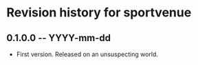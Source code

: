# Revision history for sportvenue

## 0.1.0.0 -- YYYY-mm-dd

* First version. Released on an unsuspecting world.
